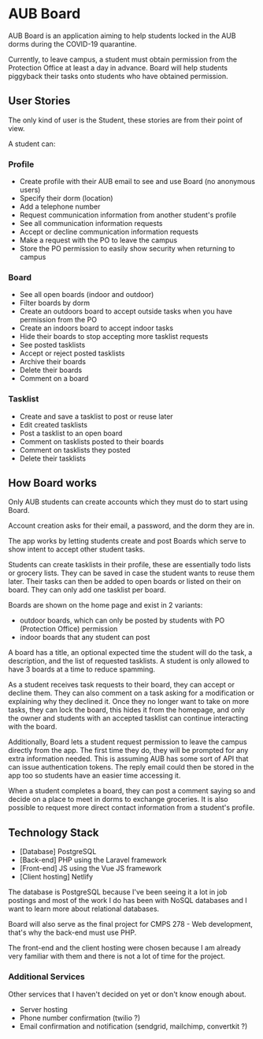 # AUB Board

AUB Board is an application aiming to help students locked in the AUB dorms during the COVID-19 quarantine.

Currently, to leave campus, a student must obtain permission from the Protection Office at least a day in advance. Board will help students piggyback their tasks onto students who have obtained permission.

## User Stories

The only kind of user is the Student, these stories are from their point of view.

A student can:

### Profile

* Create profile with their AUB email to see and use Board (no anonymous users)
* Specify their dorm (location)
* Add a telephone number
* Request communication information from another student's profile
* See all communication information requests
* Accept or decline communication information requests
* Make a request with the PO to leave the campus
* Store the PO permission to easily show security when returning to campus

### Board

* See all open boards (indoor and outdoor)
* Filter boards by dorm
* Create an outdoors board to accept outside tasks when you have permission from the PO
* Create an indoors board to accept indoor tasks
* Hide their boards to stop accepting more tasklist requests
* See posted tasklists
* Accept or reject posted tasklists
* Archive their boards
* Delete their boards
* Comment on a board

### Tasklist

* Create and save a tasklist to post or reuse later
* Edit created tasklists
* Post a tasklist to an open board
* Comment on tasklists posted to their boards
* Comment on tasklists they posted
* Delete their tasklists

## How Board works

Only AUB students can create accounts which they must do to start using Board.

Account creation asks for their email, a password, and the dorm they are in.

The app works by letting students create and post Boards which serve to show intent to accept other student tasks.

Students can create tasklists in their profile, these are essentially todo lists or grocery lists. They can be saved in case the student wants to reuse them later. Their tasks can then be added to open boards or listed on their on board. They can only add one tasklist per board.

Boards are shown on the home page and exist in 2 variants:

* outdoor boards, which can only be posted by students with PO (Protection Office) permission
* indoor boards that any student can post

A board has a title, an optional expected time the student will do the task, a description, and the list of requested tasklists. A student is only allowed to have 3 boards at a time to reduce spamming.

As a student receives task requests to their board, they can accept or decline them. They can also comment on a task asking for a modification or explaining why they declined it.
Once they no longer want to take on more tasks, they can lock the board, this hides it from the homepage, and only the owner and students with an accepted tasklist can continue interacting with the board.

Additionally, Board lets a student request permission to leave the campus directly from the app. The first time they do, they will be prompted for any extra information needed. This is assuming AUB has some sort of API that can issue authentication tokens. The reply email could then be stored in the app too so students have an easier time accessing it.

When a student completes a board, they can post a comment saying so and decide on a place to meet in dorms to exchange groceries. It is also possible to request more direct contact information from a student's profile.

## Technology Stack

* \[Database\] PostgreSQL
* \[Back-end\] PHP using the Laravel framework
* \[Front-end\] JS using the Vue JS framework
* \[Client hosting\] Netlify

The database is PostgreSQL because I've been seeing it a lot in job postings and most of the work I do has been with NoSQL databases and I want to learn more about relational databases.

Board will also serve as the final project for CMPS 278 - Web development, that's why the back-end must use PHP.

The front-end and the client hosting were chosen because I am already very familiar with them and there is not a lot of time for the project.

### Additional Services

Other services that I haven't decided on yet or don't know enough about.

* Server hosting
* Phone number confirmation (twilio ?)
* Email confirmation and notification (sendgrid, mailchimp, convertkit ?)
